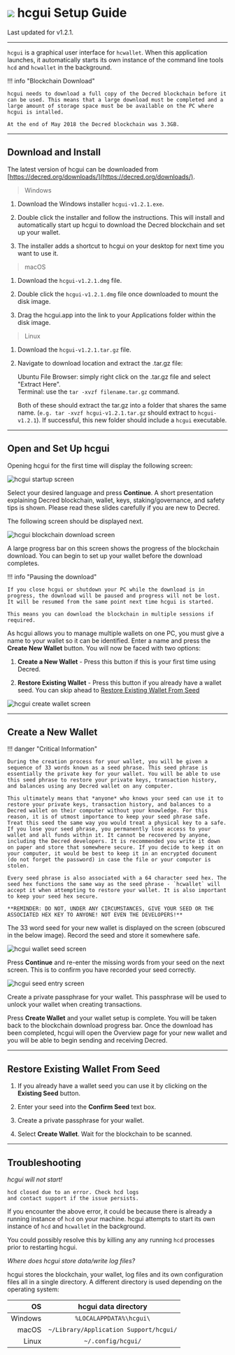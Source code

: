 # <img class="dcr-icon" src="/img/dcr-icons/Wallet.svg" /> hcgui Setup Guide

Last updated for v1.2.1.

---

`hcgui` is a graphical user interface for `hcwallet`. When this application launches, it automatically starts its own instance of the command line tools `hcd` and `hcwallet` in the background.

!!! info "Blockchain Download"

	hcgui needs to download a full copy of the Decred blockchain before it can be used. This means that a large download must be completed and a large amount of storage space must be be available on the PC where hcgui is intalled.

	At the end of May 2018 the Decred blockchain was 3.3GB.

---

## Download and Install

The latest version of hcgui can be downloaded from [https://decred.org/downloads/](https://decred.org/downloads/).

> Windows

1. Download the Windows installer `hcgui-v1.2.1.exe`.

1. Double click the installer and follow the instructions. This will install and automatically start up hcgui to download the Decred blockchain and set up your wallet.

1. The installer adds a shortcut to hcgui on your desktop for next time you want to use it.

> macOS

1. Download the `hcgui-v1.2.1.dmg` file.

1. Double click the `hcgui-v1.2.1.dmg` file once downloaded to mount the disk image.

1. Drag the hcgui.app into the link to your Applications folder within the disk image.

> Linux

1. Download the `hcgui-v1.2.1.tar.gz` file.

1. Navigate to download location and extract the .tar.gz file:

    Ubuntu File Browser: simply right click on the .tar.gz file and select "Extract Here". <br />
    Terminal: use the `tar -xvzf filename.tar.gz` command.

    Both of these should extract the tar.gz into a folder that shares the same name. (`e.g. tar -xvzf hcgui-v1.2.1.tar.gz` should extract to `hcgui-v1.2.1`). If successful, this new folder should include a `hcgui` executable.

---

## Open and Set Up hcgui

Opening hcgui for the first time will display the following screen:

![hcgui startup screen](/img/hcgui/startup.png)

Select your desired language and press **Continue**. A short presentation explaining Decred blockchain, wallet, keys, staking/governance, and safety tips is shown. Please read these slides carefully if you are new to Decred.

The following screen should be displayed next.

![hcgui blockchain download screen](/img/hcgui/chain-downloading.png)

A large progress bar on this screen shows the progress of the blockchain download. You can begin to set up your wallet before the download completes. 

!!! info "Pausing the download"

    If you close hcgui or shutdown your PC while the download is in progress, the download will be paused and progress will not be lost. It will be resumed from the same point next time hcgui is started.

    This means you can download the blockchain in multiple sessions if required.

As hcgui allows you to manage multiple wallets on one PC, you must give a name to your wallet so it can be identified. Enter a name and press the **Create New Wallet** button. You will now be faced with two options: 

1. **Create a New Wallet** - Press this button if this is your first time using Decred.

1. **Restore Existing Wallet** - Press this button if you already have a wallet seed. You can skip ahead to [Restore Existing Wallet From Seed](/getting-started/user-guides/hcgui-setup.md#restore-existing-wallet-from-seed)

![hcgui create wallet screen](/img/hcgui/create-wallet.png)

---

## Create a New Wallet

!!! danger "Critical Information"

    During the creation process for your wallet, you will be given a sequence of 33 words known as a seed phrase. This seed phrase is essentially the private key for your wallet. You will be able to use this seed phrase to restore your private keys, transaction history, and balances using any Decred wallet on any computer.

    This ultimately means that *anyone* who knows your seed can use it to restore your private keys, transaction history, and balances to a Decred wallet on their computer without your knowledge. For this reason, it is of utmost importance to keep your seed phrase safe. Treat this seed the same way you would treat a physical key to a safe. If you lose your seed phrase, you permanently lose access to your wallet and all funds within it. It cannot be recovered by anyone, including the Decred developers. It is recommended you write it down on paper and store that somewhere secure. If you decide to keep it on your computer, it would be best to keep it in an encrypted document (do not forget the password) in case the file or your computer is stolen.

    Every seed phrase is also associated with a 64 character seed hex. The seed hex functions the same way as the seed phrase - `hcwallet` will accept it when attempting to restore your wallet. It is also important to keep your seed hex secure.

    **REMINDER: DO NOT, UNDER ANY CIRCUMSTANCES, GIVE YOUR SEED OR THE ASSOCIATED HEX KEY TO ANYONE! NOT EVEN THE DEVELOPERS!**

The 33 word seed for your new wallet is displayed on the screen (obscured in the below image). Record the seed and store it somewhere safe.

![hcgui wallet seed screen](/img/hcgui/wallet-seed.png)

Press **Continue** and re-enter the missing words from your seed on the next screen. This is to confirm you have recorded your seed correctly.

![hcgui seed entry screen](/img/hcgui/seed-entered.png)

Create a private passphrase for your wallet. This passphrase will be used to unlock your wallet when creating transactions.

Press **Create Wallet** and your wallet setup is complete. You will be taken back to the blockchain download progress bar. Once the download has been completed, hcgui will open the Overview page for your new wallet and you will be able to begin sending and receiving Decred.

---

## Restore Existing Wallet From Seed

1. If you already have a wallet seed you can use it by clicking on the **Existing Seed** button.

1. Enter your seed into the **Confirm Seed** text box.

1. Create a private passphrase for your wallet.

1. Select **Create Wallet**. Wait for the blockchain to be scanned.

---

## Troubleshooting

*hcgui will not start!*

```
hcd closed due to an error. Check hcd logs
and contact support if the issue persists.
```

If you encounter the above error, it could be because there is already a running instance of `hcd` on your machine. hcgui attempts to start its own instance of `hcd` and `hcwallet` in the background.

You could possibly resolve this by killing any any running `hcd` processes prior to restarting hcgui.

*Where does hcgui store data/write log files?*

hcgui stores the blockchain, your wallet, log files and its own configuration files all in a single directory. A different directory is used depending on the operating system:

| OS      | hcgui data directory                   |
| -------:|:-------------------------------------------:|
| Windows | `%LOCALAPPDATA%\hcgui\`                |
| macOS   | `~/Library/Application Support/hcgui/` |
| Linux   | `~/.config/hcgui/`                     |
